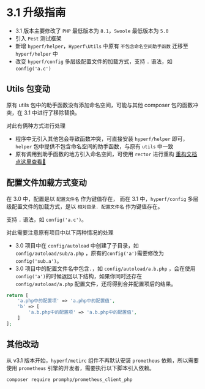 # 3.1 升级指南

- 3.1 版本主要修改了 `PHP` 最低版本为 `8.1`，`Swoole` 最低版本为 `5.0`
- 引入 `Pest` 测试框架
- 新增 `hyperf/helper`，`Hyperf\Utils` 中原有 `不包含命名空间助手函数` 迁移至 `hyperf/helper` 中
- 改变 `hyperf/config` 多层级配置文件的加载方式，支持 `.` 语法，如 `config('a.c')`

## Utils 包变动

原有 utils 包中的助手函数没有添加命名空间，可能与其他 composer 包的函数冲突，在 3.1 中进行了移除替换。

对此有俩种方式进行处理

- 程序中无引入其他包会导致函数冲突，可直接安装 `hyperf/helper` 即可，`helper` 包中提供不包含命名空间的助手函数，与原有 `utils` 中一致
- 原有调用到助手函数的地方引入命名空间，可使用 `rector` 进行重构 [重构文档点这里查看🔎](https://github.com/orgs/hyperf/discussions/5635)

## 配置文件加载方式变动

在 3.0 中，配置是以 `配置文件名` 作为键值存在， 而在 3.1 中，`hyperf/config` 多层级配置文件的加载方式，是以 `相对目录. 配置文件名` 作为键值存在。

支持 `.` 语法，如 `config('a.c')`。

对此需要注意原有项目中以下两种情况的处理

- 3.0 项目中在 `config/autoload` 中创建了子目录，如 `config/autoload/sub/a.php` ，原有的`config('a')`需要修改为`config('sub.a')`。
- 3.0 项目中的配置文件名中包含`.`，如 `config/autoload/a.b.php` ，会在使用 `config('a')`的时候返回以下结构，如果你同时还存在`config/autoload/a.php` 配置文件，还将得到合并配置项后的结果。
```php
return [
    'a.php中的配置项' => 'a.php中的配置值',
    'b' => [
        'a.b.php中的配置项' => 'a.b.php中的配置值',
    ]
];
```

## 其他改动

从 v3.1 版本开始，`hyperf/metirc` 组件不再默认安装 `prometheus` 依赖，所以需要使用 `prometheus` 引擎的开发者，需要执行以下脚本引入依赖。

```bash
composer require promphp/prometheus_client_php
```
